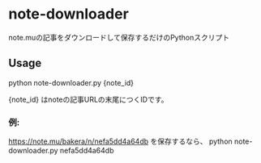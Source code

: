 # note-downloader

note.muの記事をダウンロードして保存するだけのPythonスクリプト

## Usage

python note-downloader.py {note_id}

{note_id} はnoteの記事URLの末尾につくIDです。

### 例:

https://note.mu/bakera/n/nefa5dd4a64db を保存するなら、
python note-downloader.py nefa5dd4a64db

